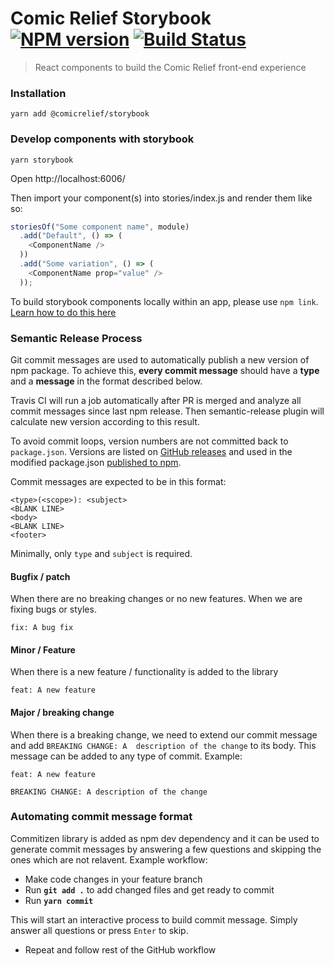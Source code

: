 # Comic Relief Storybook [![NPM version][npm-image]][npm-url] [![Build Status](https://travis-ci.org/comicrelief/storybook.svg)](https://travis-ci.org/comicrelief/storybook)
> React components to build the Comic Relief front-end experience

### Installation

```shell
yarn add @comicrelief/storybook
```

### Develop components with storybook

```shell
yarn storybook
```

Open http://localhost:6006/

Then import your component(s) into stories/index.js and render them like so:

```js
storiesOf("Some component name", module)
  .add("Default", () => (
    <ComponentName />
  ))
  .add("Some variation", () => (
    <ComponentName prop="value" />
  ));
```

To build storybook components locally within an app, please use `npm link`. [Learn how to do this here](https://github.com/lonelyplanet/backpack-ui/wiki/Developing-components-for-new-apps)

[npm-image]: https://badge.fury.io/js/%40comicrelief%2Fstorybook.svg
[npm-url]: https://www.npmjs.com/package/@comicrelief/storybook

### Semantic Release Process

Git commit messages are used to automatically publish a new version of npm package. To achieve this, **every commit message** should have a **type** and a **message** in the format described below.

Travis CI will run a job automatically after PR is merged and analyze all commit messages since last npm release. Then semantic-release plugin will calculate new version according to this result.

To avoid commit loops, version numbers are not committed back to `package.json`. Versions are listed on [GitHub releases](https://github.com/comicrelief/storybook/releases) and used in the modified package.json [published to npm](https://www.npmjs.com/package/@comicrelief/storybook).

Commit messages are expected to be in this format:
```
<type>(<scope>): <subject>
<BLANK LINE>
<body>
<BLANK LINE>
<footer>
```
Minimally, only `type` and `subject` is required.

#### Bugfix / patch
When there are no breaking changes or no new features. When we are fixing bugs or styles.
```
fix: A bug fix
```

#### Minor / Feature
When there is a new feature / functionality is added to the library
```
feat: A new feature
```

#### Major / breaking change
When there is a breaking change, we need to extend our commit message and add `BREAKING CHANGE: A 
description of the change` to its body. This message can be added to any type of commit. 
Example:
```
feat: A new feature

BREAKING CHANGE: A description of the change
```

### Automating commit message format
Commitizen library is added as npm dev dependency and it can be used to generate commit messages by 
answering a few questions and skipping the ones which are not relavent.
Example workflow:
- Make code changes in your feature branch
- Run **`git add .`** to add changed files and get ready to commit
- Run **`yarn commit`**
 
This will start an interactive process to build commit message. Simply answer all questions or
press `Enter` to skip.
 
 - Repeat and follow rest of the GitHub workflow
